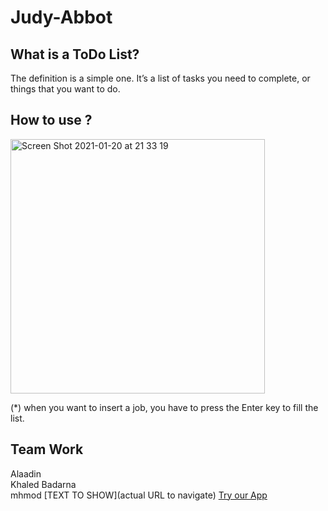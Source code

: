 # Judy-Abbot


What is a ToDo List?
-
The definition is a simple one. It’s a list of tasks you need to complete, or things that you want to do. 

How to use ? 
-

<img width="407" alt="Screen Shot 2021-01-20 at 21 33 19" src="https://user-images.githubusercontent.com/72281669/105225861-df3ce080-5b67-11eb-9ace-065d6d408076.png">



(*) when you want to insert a job, you have to press the Enter key to fill the list.  

Team Work
-
Alaadin\
Khaled Badarna\
mhmod
[TEXT TO SHOW](actual URL to navigate)
[Try our App](https://webahead8.github.io/TDD-ToDoDo-List/)
